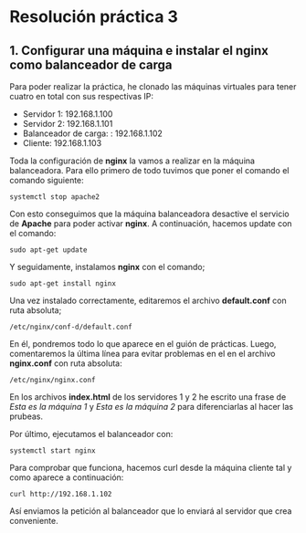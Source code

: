 # Resolución práctica 3

## 1. Configurar una máquina e instalar el nginx como balanceador de carga

Para poder realizar la práctica, he clonado las máquinas virtuales para tener cuatro en total con sus respectivas IP:

* Servidor 1: 192.168.1.100
* Servidor 2: 192.168.1.101
* Balanceador de carga: : 192.168.1.102
* Cliente: 192.168.1.103

Toda la configuración de **nginx** la vamos a realizar en la máquina balanceadora. Para ello primero de todo tuvimos que poner el comando el comando siguiente:

```shell
systemctl stop apache2

```

Con esto conseguimos que la máquina balanceadora desactive el servicio de **Apache** para poder activar **nginx**. A continuación, hacemos update con el comando:

```shell
sudo apt-get update

```

Y seguidamente, instalamos **nginx** con el comando;

```shell
sudo apt-get install nginx

```

Una vez instalado correctamente, editaremos el archivo **default.conf** con ruta absoluta;

```shell
/etc/nginx/conf-d/default.conf

```

En él, pondremos todo lo que aparece en el guión de prácticas. Luego, comentaremos la última línea para evitar problemas en el en el archivo **nginx.conf** con ruta absoluta:
```shell
/etc/nginx/nginx.conf

```


En los archivos **index.html** de los servidores 1 y 2 he escrito una frase de *Esta es la máquina 1* y *Esta es la máquina 2* para diferenciarlas al hacer las prubeas.

Por último, ejecutamos el balanceador con:

```shell
systemctl start nginx

```

Para comprobar que funciona, hacemos curl desde la máquina cliente tal y como aparece a continuación:

```shell
curl http://192.168.1.102

```
Así enviamos la petición al balanceador que lo enviará al servidor que crea conveniente.















